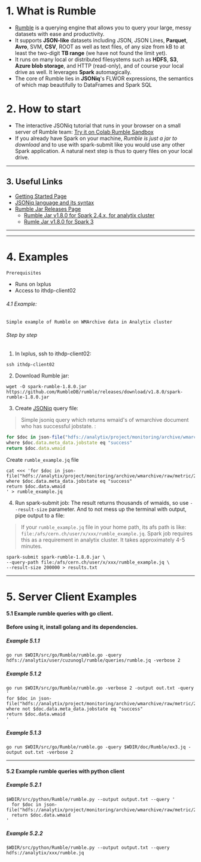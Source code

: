 # 1. What is Rumble

- [Rumble](https://rumble.readthedocs.io) is a querying engine that allows you to query your large, messy datasets with ease and productivity.
- It supports **JSON-like** datasets including JSON, JSON Lines, **Parquet**, **Avro**, SVM, **CSV**, ROOT as well as text files, of any size from kB to at least the two-digit **TB range** (we have not found the limit yet).
- It runs on many local or distributed filesystems such as **HDFS**, **S3**, **Azure blob storage**, and HTTP (read-only), and of course your local drive as well. It leverages **Spark** automagically.
- The core of Rumble lies in **JSONiq**'s FLWOR expressions, the semantics of which map beautifully to DataFrames and Spark SQL

# 2. How to start
- The interactive JSONiq tutorial that runs in your browser on a small server of Rumble team: [Try it on Colab Rumble Sandbox](https://colab.research.google.com/github/RumbleDB/rumble/blob/master/RumbleSandbox.ipynb)
- If you already have Spark on your machine, *Rumble is just a jar to download* and to use with spark-submit like you would use any other Spark application. A natural next step is thus to query files on your local drive.

***


## 3. Useful Links

- [Getting Started Page](https://rumble.readthedocs.io/en/latest/Getting%20started/)
- [JSONiq language and its syntax](https://rumble.readthedocs.io/en/latest/JSONiq/)
- [Rumble Jar Releases Page]()
    - [Rumble Jar v1.8.0 for Spark 2.4.x, for analytix cluster](https://github.com/RumbleDB/rumble/releases/download/v1.8.0/spark-rumble-1.8.0.jar)
    - [Rumle Jar v1.8.0 for Spark 3](https://github.com/RumbleDB/rumble/releases/download/v1.8.0/spark-rumble-1.8.0-for-spark-3.jar)


---
---

# 4. Examples

`Prerequisites`
- Runs on lxplus
- Access to ithdp-client02

###### 4.1  Example:

`Simple example of Rumble on WMArchive data in Analytix cluster`

###### Step by step

1. In lxplus, ssh to ithdp-client02:
```console
ssh ithdp-client02
```

2. Download Rumble jar:

```console
wget -O spark-rumble-1.8.0.jar https://github.com/RumbleDB/rumble/releases/download/v1.8.0/spark-rumble-1.8.0.jar
```

3. Create [JSONiq](https://rumble.readthedocs.io/en/latest/JSONiq/) query file:
> Simple jsoniq query which returns wmaid's of wmarchive document who has successful jobstate.
:
```js
for $doc in json-file("hdfs://analytix/project/monitoring/archive/wmarchive/raw/metric/2020/09/15/")
where $doc.data.meta_data.jobstate eq "success"
return $doc.data.wmaid
```

Create `rumble_example.jq` file
```console
cat <<< 'for $doc in json-file("hdfs://analytix/project/monitoring/archive/wmarchive/raw/metric/2020/09/15/")
where $doc.data.meta_data.jobstate eq "success"
return $doc.data.wmaid
' > rumble_example.jq
```

4. Run spark-submit job:
The result returns thousands of wmaids, so use `--result-size` parameter. And to not mess up the terminal with output, pipe output to a file:
> If your `rumble_example.jq` file in your home path, its afs path is like: `file:/afs/cern.ch/user/x/xxx/rumble_example.jq`. Spark job requires this as a requirement in analytix cluster. It takes approximately 4-5 minutes.

```console
spark-submit spark-rumble-1.8.0.jar \
--query-path file:/afs/cern.ch/user/x/xxx/rumble_example.jq \
--result-size 200000 > results.txt
```


---

# 5. Server Client Examples

#### 5.1 Example rumble queries with go client. 
**Before using it, install golang and its dependencies.**

##### Example 5.1.1

```
go run $WDIR/src/go/Rumble/rumble.go -query hdfs://analytix/user/cuzunogl/rumble/queries/rumble.jq -verbose 2
```

##### Example 5.1.2

```
go run $WDIR/src/go/Rumble/rumble.go -verbose 2 -output out.txt -query '
for $doc in json-file("hdfs://analytix/project/monitoring/archive/wmarchive/raw/metric/2020/09/*")
where not $doc.data.meta_data.jobstate eq "success"
return $doc.data.wmaid
'
```

##### Example 5.1.3

```
go run $WDIR/src/go/Rumble/rumble.go -query $WDIR/doc/Rumble/ex3.jq -output out.txt -verbose 2
```

---

#### 5.2 Example rumble queries with python client

##### Example 5.2.1

```
$WDIR/src/python/Rumble/rumble.py --output output.txt --query '
  for $doc in json-file("hdfs://analytix/project/monitoring/archive/wmarchive/raw/metric/2020/09/15")
  return $doc.data.wmaid
'
```

##### Example 5.2.2
```
$WDIR/src/python/Rumble/rumble.py --output output.txt --query hdfs://analytix/xxx/rumble.jq
```
